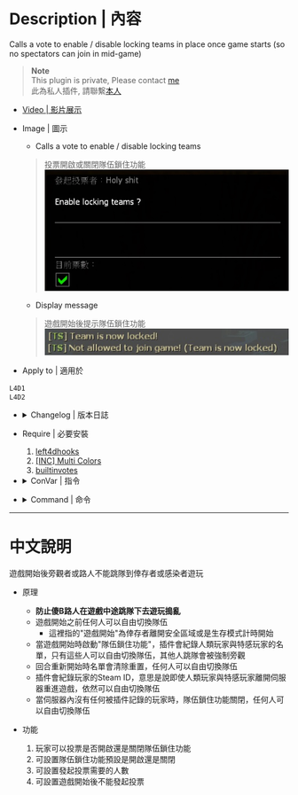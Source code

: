 # Description | 內容
Calls a vote to enable / disable locking teams in place once game starts (so no spectators can join in mid-game)

> __Note__ <br/>
This plugin is private, Please contact [me](https://github.com/fbef0102/Game-Private_Plugin#私人插件列表-private-plugins-list)<br/>
此為私人插件, 請聯繫[本人](https://github.com/fbef0102/Game-Private_Plugin#私人插件列表-private-plugins-list)

* [Video | 影片展示](https://youtu.be/B1oghdYb_gE)

* Image | 圖示
	* Calls a vote to enable / disable locking teams
	> 投票開啟或關閉隊伍鎖住功能
	<br/>![teamlock_vote_1](image/teamlock_vote_1.jpg)
	* Display message
	> 遊戲開始後提示隊伍鎖住功能
	<br/>![teamlock_vote_2](image/teamlock_vote_2.jpg)

* Apply to | 適用於
```
L4D1
L4D2
```

* <details><summary>Changelog | 版本日誌</summary>

	* v1.0 (2022-11-27)
		* Request by GGM
		* Initial Release
</details>

* Require | 必要安裝
	1. [left4dhooks](https://forums.alliedmods.net/showthread.php?t=321696)
	2. [[INC] Multi Colors](https://forums.alliedmods.net/showthread.php?t=247770)
	3. [builtinvotes](https://github.com/L4D-Community/builtinvotes/actions)

* <details><summary>ConVar | 指令</summary>

	* cfg/sourcemod/teamlock_vote.cfg
	```php
	// Enable teamlock by default? [1-Enable/0-Disable]
	teamlock_vote_default_value "0"

	// Delay to start another a teamlock vote after vote ends.
	teamlock_vote_delay "60"

	// 0=Plugin off, 1=Plugin on.
	teamlock_vote_enable "1"

	// If 1, players can not start teamlock vote after game starts.
	teamlock_vote_game_block "1"

	// Numbers of real survivor and infected player required to start a teamlock vote.
	teamlock_vote_required "2"
	```
</details>

* <details><summary>Command | 命令</summary>
	
	* **Calls a vote to enable / disable locking teams (No one can switch team)**
	```php
	sm_teamlock
	```
</details>

- - - -
# 中文說明
遊戲開始後旁觀者或路人不能跳隊到倖存者或感染者遊玩

* 原理
	* **防止傻B路人在遊戲中途跳隊下去遊玩搗亂**
	* 遊戲開始之前任何人可以自由切換隊伍
		* 這裡指的"遊戲開始"為倖存者離開安全區域或是生存模式計時開始
	* 當遊戲開始時啟動"隊伍鎖住功能"，插件會紀錄人類玩家與特感玩家的名單，只有這些人可以自由切換隊伍，其他人跳隊會被強制旁觀
	* 回合重新開始時名單會清除重置，任何人可以自由切換隊伍
	* 插件會紀錄玩家的Steam ID，意思是說即使人類玩家與特感玩家離開伺服器重進遊戲，依然可以自由切換隊伍
	* 當伺服器內沒有任何被插件記錄的玩家時，隊伍鎖住功能關閉，任何人可以自由切換隊伍

* 功能
	1. 玩家可以投票是否開啟還是關閉隊伍鎖住功能
	2. 可設置隊伍鎖住功能預設是開啟還是關閉
	3. 可設置發起投票需要的人數
	4. 可設置遊戲開始後不能發起投票
